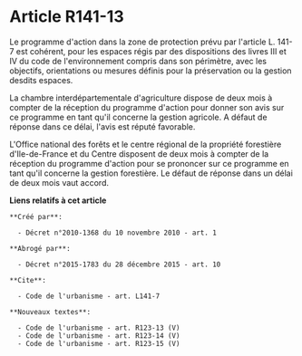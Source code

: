 # Article R141-13

Le programme d'action dans la zone de protection prévu par l'article L. 141-7 est cohérent, pour les espaces régis par des
dispositions des livres III et IV du code de l'environnement compris dans son périmètre, avec les objectifs, orientations ou
mesures définis pour la préservation ou la gestion desdits espaces. 

La chambre interdépartementale d'agriculture dispose de deux mois à compter de la réception du programme d'action pour donner
son avis sur ce programme en tant qu'il concerne la gestion agricole. A défaut de réponse dans ce délai, l'avis est réputé
favorable.

L'Office national des forêts et le centre régional de la propriété forestière d'Ile-de-France et du Centre disposent de deux
mois à compter de la réception du programme d'action pour se prononcer sur ce programme en tant qu'il concerne la gestion
forestière. Le défaut de réponse dans un délai de deux mois vaut accord.

**Liens relatifs à cet article**

	**Créé par**:

	  - Décret n°2010-1368 du 10 novembre 2010 - art. 1

	**Abrogé par**:

	  - Décret n°2015-1783 du 28 décembre 2015 - art. 10

	**Cite**:

	  - Code de l'urbanisme - art. L141-7

	**Nouveaux textes**:

	  - Code de l'urbanisme - art. R123-13 (V)
	  - Code de l'urbanisme - art. R123-14 (V)
	  - Code de l'urbanisme - art. R123-15 (V)

